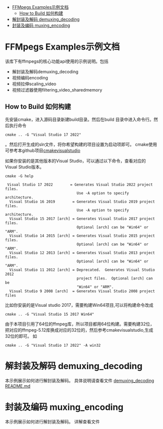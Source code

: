 - [FFMpegs Examples示例文档](#ffmpegs-examples示例文档)
  - [How to Build 如何构建](#how-to-build-如何构建)
- [解封装及解码 demuxing\_decoding](#解封装及解码-demuxing_decoding)
- [封装及编码 muxing\_encoding](#封装及编码-muxing_encoding)


# FFMpegs Examples示例文档
该库下有ffmpegs的核心功能api使用的示例说明。包括 
- 解封装及解码demuxing_decoding
- 视频编码encoding
- 视频拉伸scaling_video
- 视频过滤器使用filtering_video_sharedmemory
## How to Build 如何构建
先安装cmake，进入源码目录新建build目录。然后在build 目录中进入命令行。然后执行命令
```
cmake .. -G "Visual Studio 17 2022"
```
。然后打开生成的sln文件，将你希望构建的项目设置为启动项即可。 cmake使用可参考本github项目[cmakevisualstudio](https://github.com/iherewaitfor/cmakevisualstudio)

如果你安装的是其他版本的Visual Studio，可以通过以下命令，查看对应的Visual Studio版本。
```
cmake -G help
```

```
 Visual Studio 17 2022        = Generates Visual Studio 2022 project files.
                                 Use -A option to specify architecture.
  Visual Studio 16 2019        = Generates Visual Studio 2019 project files.
                                 Use -A option to specify architecture.
  Visual Studio 15 2017 [arch] = Generates Visual Studio 2017 project files.
                                 Optional [arch] can be "Win64" or "ARM".
  Visual Studio 14 2015 [arch] = Generates Visual Studio 2015 project files.
                                 Optional [arch] can be "Win64" or "ARM".
  Visual Studio 12 2013 [arch] = Generates Visual Studio 2013 project files.
                                 Optional [arch] can be "Win64" or "ARM".
  Visual Studio 11 2012 [arch] = Deprecated.  Generates Visual Studio 2012
                                 project files.  Optional [arch] can be
                                 "Win64" or "ARM".
  Visual Studio 9 2008 [arch]  = Generates Visual Studio 2008 project files
```

比如你安装的是Visual studio 2017，需要构建Win64项目,可以将构建命令改成
```
cmake .. -G "Visual Studio 15 2017 Win64"
```


由于本项目引用了64位的ffmpeg库，所以项目都用64位构建。需要构建32位，把对应的ffmpeg-5.12库换成对应的32位的，然后参考cmakevisualstudio,生成32位的即可。
如
```
cmake .. -G "Visual Studio 17 2022" -A win32
```

# 解封装及解码 demuxing_decoding

本示例展示如何进行解封装及解码。
具体说明请查看文件
[demuxing_decoding README.md](https://github.com/iherewaitfor/FFmpegDemos/tree/main/examples/demuxing_decoding)

# 封装及编码 muxing_encoding

 本示例展示如何进行解封装及解码。
详解查看文件
